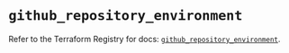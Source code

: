 # `github_repository_environment`

Refer to the Terraform Registry for docs: [`github_repository_environment`](https://registry.terraform.io/providers/integrations/github/5.45.0/docs/resources/repository_environment).
